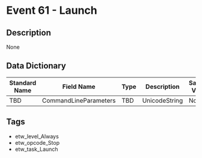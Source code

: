 # Event 61 - Launch

## Description
None

## Data Dictionary
|Standard Name|Field Name|Type|Description|Sample Value|
|---|---|---|---|---|
|TBD|CommandLineParameters|TBD|UnicodeString|None|None|

## Tags
* etw_level_Always
* etw_opcode_Stop
* etw_task_Launch